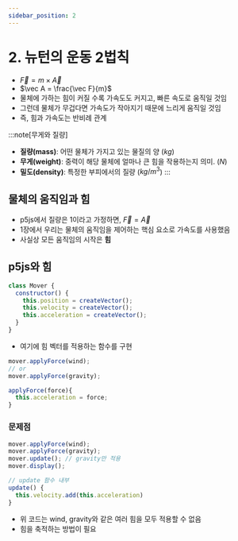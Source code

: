 ```yaml
---
sidebar_position: 2
---
```


# 2. 뉴턴의 운동 2법칙

- $\vec F = m \times \vec A$
- $\vec A = \frac{\vec F}{m}$
- 물체에 가하는 힘이 커질 수록 가속도도 커지고, 빠른 속도로 움직일 것임
- 그런데 물체가 무겁다면 가속도가 작아지기 때문에 느리게 움직일 것임
- 즉, 힘과 가속도는 반비례 관계

:::note[무게와 질량]

- **질량(mass)**: 어떤 물체가 가지고 있는 물질의 양 ($kg$)
- **무게(weight)**: 중력이 해당 물체에 얼마나 큰 힘을 작용하는지 의미. ($N$)
- **밀도(density)**: 특정한 부피에서의 질량 ($kg/m^3$)
  :::

## 물체의 움직임과 힘

- p5js에서 질량은 1이라고 가정하면, $\vec F = \vec A$
- 1장에서 우리는 물체의 움직임을 제어하는 핵심 요소로 가속도를 사용했음
- 사실상 모든 움직임의 시작은 **힘**

## p5js와 힘

```js
class Mover {
  constructor() {
    this.position = createVector();
    this.velocity = createVector();
    this.acceleration = createVector();
  }
}
```

- 여기에 힘 벡터를 적용하는 함수를 구현

```js
mover.applyForce(wind);
// or
mover.applyForce(gravity);

applyForce(force){
  this.acceleration = force;
}
```

### 문제점

```js
mover.applyForce(wind);
mover.applyForce(gravity);
mover.update(); // gravity만 적용
mover.display();

// update 함수 내부
update() {
  this.velocity.add(this.acceleration)
}
```

- 위 코드는 wind, gravity와 같은 여러 힘을 모두 적용할 수 없음
- 힘을 축적하는 방법이 필요
